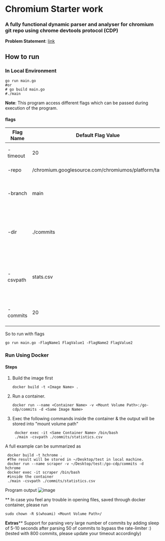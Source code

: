 # Chromium Starter work

### A fully functional dynamic parser and analyser for chromium git repo using chrome devtools protocol (CDP)
**Problem Statement**: [link](https://docs.google.com/document/d/1mAPQ1vpnFdiKo89oyLOPkM87bDW1WUVC4NWZC1mNiYY/edit?usp=sharing)

## How to run

### In Local Environment

```shell
go run main.go
#or
# go build main.go
#./main
```

**Note**: This program access different flags which can be passed during execution of the program.

#### flags

Flag Name | Default Flag Value | Usage |
---- | --- | --- |
-timeout  | 20 | context timeout in seconds|
-repo | /chromium.googlesource.com/chromiumos/platform/tast |Repository URL |
-branch  | main | branch name where the parser should run |
-dir | ./commits |  folder where parsed commit messages is going to be stored |
-csvpath |stats.csv  | csv file location where the details statistics is going to be stored |
-commits | 20 | Number of commits to be parsed|

So to run with flags

```shell
go run main.go -FlagName1 FlagValue1 -FlagName2 FlagValue2 
```

### Run Using Docker

#### Steps

1. Build the image first

    ```shell
    docker build -t <Image Name> .
    ```

2. Run a container.

    ```shell
    docker run --name <Container Name> -v <Mount Volume Path>:/go-cdp/commits -d <Same Image Name>
   ```

3. Exec the following commands inside the container & the output will be stored into "mount volume path"

    ```shell
     docker exec -it <Same Container Name> /bin/bash
     ./main -csvpath ./commits/statistics.csv
    ```

A full example can be summarized as

```shell
 docker build -t hchrome .
 #The result will be stored in ~/Desktop/test in local machine.
 docker run --name scraper -v ~/Desktop/test:/go-cdp/commits -d hchrome
 docker exec -it scraper /bin/bash
 #inside the container
 ./main -csvpath ./commits/statistics.csv
```

Program output
![image](https://user-images.githubusercontent.com/41498427/114312800-8bf87f80-9b11-11eb-807b-c9dc52fae8e8.png)

** In case you feel any trouble in opening files, saved through docker container, please run

```shell
sudo chown -R $(whoami) <Mount Volume Path>/
```

**Extras**** Support for parsing very large number of commits by adding sleep of 5-10 seconds after parsing 50 of commits to bypass the rate-limiter :) (tested with 800 commits, please update your timeout accordingly)
